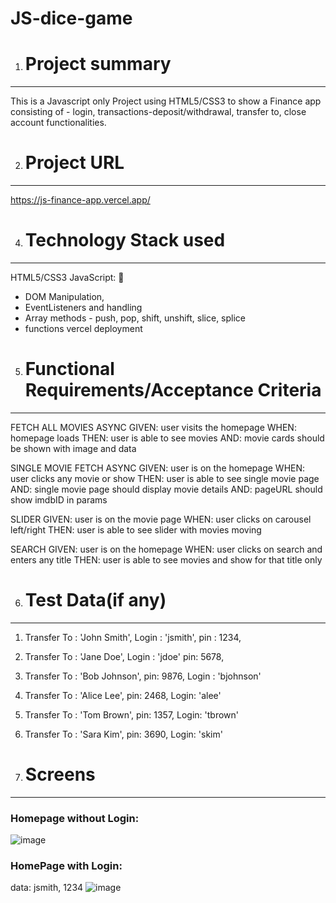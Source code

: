 # JS-dice-game
1. # Project summary
----------------

This is a Javascript only Project using HTML5/CSS3 to show a Finance app consisting of - login, transactions-deposit/withdrawal, transfer to, close account functionalities.

2. # Project URL
----------------

https://js-finance-app.vercel.app/

4. # Technology Stack used
-----------------
HTML5/CSS3
JavaScript: 📜 
  - DOM Manipulation,
  - EventListeners and handling
  - Array methods - push, pop, shift, unshift, slice, splice
  - functions
vercel deployment

5. # Functional Requirements/Acceptance Criteria
-----------------
FETCH ALL MOVIES ASYNC
GIVEN: user visits the homepage
WHEN: homepage loads
THEN: user is able to see movies
AND: movie cards should be shown with image and data

SINGLE MOVIE FETCH ASYNC 
GIVEN: user is on the homepage
WHEN: user clicks any movie or show
THEN: user is able to see single movie page
AND: single movie page should display movie details
AND: pageURL should show imdbID in params

SLIDER
GIVEN: user is on the movie page
WHEN: user clicks on carousel left/right
THEN: user is able to see slider with movies moving

SEARCH
GIVEN: user is on the homepage
WHEN: user clicks on search and enters any title
THEN: user is able to see movies and show for that title only

6. # Test Data(if any)
-----------------
 1. Transfer To : 'John Smith',
          Login : 'jsmith',
            pin : 1234,

    
2.  Transfer To :  'Jane Doe',
          Login : 'jdoe'
          pin: 5678,
    
3. Transfer To : 'Bob Johnson',
          pin: 9876,
           Login : 'bjohnson'
 4. Transfer To : 'Alice Lee',
          pin: 2468,
          Login: 'alee'
    
 5.  Transfer To : 'Tom Brown',
          pin: 1357,
          Login: 'tbrown'
 6. Transfer To :  'Sara Kim',
          pin: 3690,
          Login: 'skim'

7. # Screens
------------------
### Homepage without Login:
![image](https://github.com/seyedhaiderraza/JS-dice-game/assets/129282622/1e1f1d33-0a6f-46ef-99a7-26a24985c56f)

### HomePage with Login:
data: jsmith, 1234
![image](https://github.com/seyedhaiderraza/JS-dice-game/assets/129282622/0de0ae03-972f-4d79-a6fd-3b821d9a0da7)











